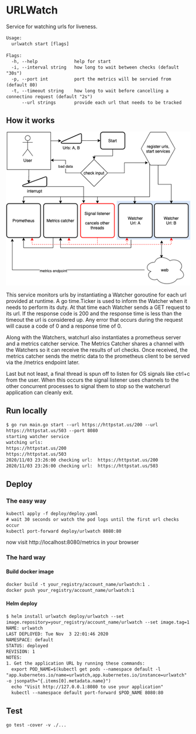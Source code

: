 # URLWatch

Service for watching urls for liveness.

```
Usage:
  urlwatch start [flags]

Flags:
  -h, --help              help for start
  -i, --interval string   how long to wait between checks (default "30s")
  -p, --port int          port the metrics will be servied from (default 80)
  -t, --timeout string    how long to wait before cancelling a connectino request (default "2s")
      --url strings       provide each url that needs to be tracked

```

## How it works

![Architecture Diagram](./images/arch_diagram.png)

This service monitors urls by instantiating a Watcher goroutine for each url provided at runtime.
A go time.Ticker is used to inform the Watcher when it needs to perform its duty. At that time each Watcher sends a GET request to its url.
If the response code is 200 and the response time is less than the timeout the url is considered up. Any error that occurs during the request will cause a code of 0 and a response time of 0.

Along with the Watchers, watchurl also instantiates a prometheus server and a metrics catcher service. The Metrics Catcher shares a channel with the Watchers so it can receive the results of url checks. Once received, the metrics catcher sends the metric data to the prometheus client to be served via the /metrics endpoint later.

Last but not least, a final thread is spun off to listen for OS signals like ctrl+c from the user. When this occurs the signal listener uses channels to the other concurrent processes to signal them to stop so the watcherurl application can cleanly exit.

## Run locally

```
$ go run main.go start --url https://httpstat.us/200 --url https://httpstat.us/503 --port 8080
starting watcher service
watching urls:
https://httpstat.us/200
https://httpstat.us/503
2020/11/03 23:26:00 checking url:  https://httpstat.us/200
2020/11/03 23:26:00 checking url:  https://httpstat.us/503
```

## Deploy

### The easy way

```
kubectl apply -f deploy/deploy.yaml
# wait 30 seconds or watch the pod logs until the first url checks occur
kubectl port-forward deploy/urlwatch 8080:80
```

now visit http://localhost:8080/metrics in your browser

### The hard way

#### Build docker image

```
docker build -t your_registry/account_name/urlwatch:1 .
docker push your_registry/account_name/urlwatch:1
```

#### Helm deploy

```
$ helm install urlwatch deploy/urlwatch --set image.repository=your_registry/account_name/urlwatch --set image.tag=1
NAME: urlwatch
LAST DEPLOYED: Tue Nov  3 22:01:46 2020
NAMESPACE: default
STATUS: deployed
REVISION: 1
NOTES:
1. Get the application URL by running these commands:
  export POD_NAME=$(kubectl get pods --namespace default -l "app.kubernetes.io/name=urlwatch,app.kubernetes.io/instance=urlwatch" -o jsonpath="{.items[0].metadata.name}")
  echo "Visit http://127.0.0.1:8080 to use your application"
  kubectl --namespace default port-forward $POD_NAME 8080:80
```

## Test

```
go test -cover -v ./...
```